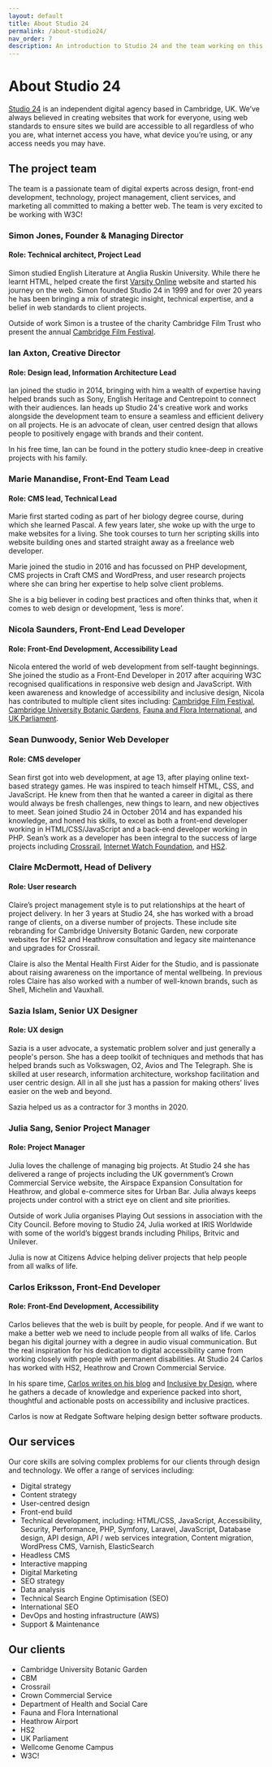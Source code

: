 ```yaml
---
layout: default
title: About Studio 24
permalink: /about-studio24/
nav_order: 7
description: An introduction to Studio 24 and the team working on this project.
---
```

# About Studio 24

[Studio 24](https://www.studio24.net/) is an independent digital agency based in Cambridge, UK. 
We’ve always believed in creating websites that work for everyone, using web standards to ensure sites we build are 
accessible to all regardless of who you are, what internet access you have, what device you’re using, or any access needs 
you may have. 

## The project team

The team is a passionate team of digital experts across design, front-end development, technology, project management,
client services, and marketing all committed to making a better web. The team is very excited to be working with W3C!

### Simon Jones, Founder & Managing Director

#### Role: Technical architect, Project Lead

Simon studied English Literature at Anglia Ruskin University. While there he learnt HTML, helped create the first 
[Varsity Online](https://www.varsity.co.uk/) website and started his journey on the web. Simon founded Studio 24 in 1999 
and for over 20 years he has been bringing a mix of strategic insight, technical expertise, and a belief in web standards 
to client projects. 

Outside of work Simon is a trustee of the charity Cambridge Film Trust who present the annual [Cambridge Film Festival](https://www.cambridgefilmfestival.org.uk/).

### Ian Axton, Creative Director

#### Role: Design lead, Information Architecture Lead

Ian joined the studio in 2014, bringing with him a wealth of expertise having helped brands such as Sony, English 
Heritage and Centrepoint to connect with their audiences. Ian heads up Studio 24's creative work and works alongside 
the development team to ensure a seamless and efficient delivery on all projects. He is an advocate of clean, user 
centred design that allows people to positively engage with brands and their content. 

In his free time, Ian can be found in the pottery studio knee-deep in creative projects with his family.

### Marie Manandise, Front-End Team Lead

#### Role: CMS lead, Technical Lead

Marie first started coding as part of her biology degree course, during which she learned Pascal.
A few years later, she woke up with the urge to make websites for a living. She took courses to turn her scripting skills 
into website building ones and started straight away as a freelance web developer.

Marie joined the studio in 2016 and has focussed on PHP development, CMS projects in Craft CMS and WordPress, and
user research projects where she can bring her expertise to help solve client problems.

She is a big believer in coding best practices and often thinks that, when it comes to web design or development, ‘less is more’.

### Nicola Saunders, Front-End Lead Developer

#### Role: Front-End Development, Accessibility Lead

Nicola entered the world of web development from self-taught beginnings. She joined the studio as a Front-End Developer 
in 2017 after acquiring W3C recognised qualifications in responsive web design and JavaScript. With keen awareness and knowledge of accessibility and inclusive design, Nicola has contributed to multiple client sites including: [Cambridge Film Festival](https://www.cambridgefilmfestival.org.uk/), [Cambridge University Botanic Gardens](https://www.botanic.cam.ac.uk/), [Fauna and Flora International](https://www.fauna-flora.org/), and [UK Parliament](https://learning.parliament.uk/).

### Sean Dunwoody, Senior Web Developer

#### Role: CMS developer

Sean first got into web development, at age 13, after playing online text-based strategy games. He was inspired to teach 
himself HTML, CSS, and JavaScript. He knew from then that he wanted a career in digital as there would always be fresh 
challenges, new things to learn, and new objectives to meet. Sean joined Studio 24 in October 2014 and has expanded his 
knowledge, and honed his skills, to excel as both a front-end developer working in HTML/CSS/JavaScript and a back-end 
developer working in PHP. Sean’s work as a developer has been integral to the success of large projects including 
[Crossrail](https://www.crossrail.co.uk/), [Internet Watch Foundation](https://www.iwf.org.uk/), and [HS2](https://www.hs2.org.uk/).

### Claire McDermott, Head of Delivery

#### Role: User research

Claire’s project management style is to put relationships at the heart of project delivery. In her 3 years at Studio 24, 
she has worked with a broad range of clients, on a diverse number of projects. These include site rebranding for 
Cambridge University Botanic Garden, new corporate websites for HS2 and  Heathrow consultation and legacy site 
maintenance and upgrades for Crossrail. 

Claire is also the Mental Health First Aider for the Studio, and is passionate about raising awareness on the importance 
of mental wellbeing. In previous roles Claire has also worked with a number of well-known brands, such as Shell, 
Michelin and Vauxhall.

### Sazia Islam, Senior UX Designer

#### Role: UX design

Sazia is a user advocate, a systematic problem solver and just generally a people's person. She has a deep toolkit of 
techniques and methods that has helped brands such as Volkswagen, O2, Avios and The Telegraph. She is skilled at user 
research, information architecture, workshop facilitation and user centric design. All in all she just has a passion 
for making others’ lives easier on the web and beyond.

Sazia helped us as a contractor for 3 months in 2020.

### Julia Sang, Senior Project Manager

#### Role: Project Manager

Julia loves the challenge of managing big projects. At Studio 24 she has delivered a range of projects including the 
UK government’s Crown Commercial Service website, the Airspace Expansion Consultation for Heathrow, and global e-commerce 
sites for Urban Bar. Julia always keeps projects under control with a strict eye on client and site priorities. 

Outside of work Julia organises Playing Out sessions in association with the City Council. Before moving to Studio 24, 
Julia worked at IRIS Worldwide with some of the world’s biggest brands including Philips, Britvic and Unilever.

Julia is now at Citizens Advice helping deliver projects that help people from all walks of life.

### Carlos Eriksson, Front-End Developer

#### Role: Front-End Development, Accessibility

Carlos believes that the web is built by people, for people. And if we want to make a better web we need to include 
people from all walks of life. Carlos began his digital journey with a degree in audio visual communication. But the 
real inspiration for his dedication to digital accessibility came from working closely with people with permanent 
disabilities. At Studio 24 Carlos has worked with HS2, Heathrow and Crown Commercial Service.

In his spare time, [Carlos writes on his blog](https://carloseriksson.com/) and [Inclusive by Design](https://superdupercritical.com/), where he gathers a decade of 
knowledge and experience packed into short, thoughtful and actionable posts on accessibility and inclusive practices.

Carlos is now at Redgate Software helping design better software products.

## Our services

Our core skills are solving complex problems for our clients through design and technology. We offer a range of services including:

* Digital strategy 
* Content strategy 
* User-centred design 
* Front-end build
* Technical development, including: HTML/CSS, JavaScript, Accessibility, Security, Performance, PHP, Symfony, Laravel, JavaScript, Database design, API design, API / web services integration, Content migration, WordPress CMS, Varnish, ElasticSearch				
* Headless CMS
* Interactive mapping
* Digital Marketing
* SEO strategy
* Data analysis
* Technical Search Engine Optimisation (SEO) 
* International SEO
* DevOps and hosting infrastructure (AWS) 
* Support & Maintenance 

## Our clients

* Cambridge University Botanic Garden
* CBM
* Crossrail
* Crown Commercial Service
* Department of Health and Social Care
* Fauna and Flora International
* Heathrow Airport
* HS2
* UK Parliament
* Wellcome Genome Campus
* W3C!
